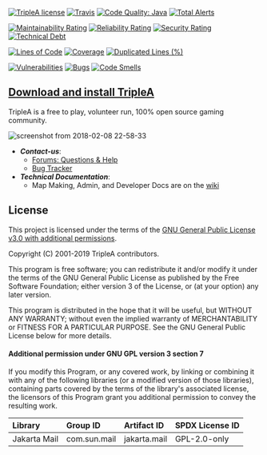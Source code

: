 [![TripleA license](https://img.shields.io/github/license/triplea-game/triplea.svg?style=flat-square)](https://github.com/triplea-game/triplea/blob/master/LICENSE)
[![Travis](https://img.shields.io/travis/triplea-game/triplea.svg?style=flat-square)](https://travis-ci.org/triplea-game/triplea)
[![Code Quality: Java](https://img.shields.io/lgtm/grade/java/g/triplea-game/triplea.svg?logo=lgtm&logoWidth=18&style=flat-square)](https://lgtm.com/projects/g/triplea-game/triplea/context:java)
[![Total Alerts](https://img.shields.io/lgtm/alerts/g/triplea-game/triplea.svg?logo=lgtm&logoWidth=18&style=flat-square)](https://lgtm.com/projects/g/triplea-game/triplea/alerts)
 
[![Maintainability Rating](https://sonarcloud.io/api/project_badges/measure?project=triplea-game-sonar&metric=sqale_rating)](https://sonarcloud.io/dashboard?id=triplea-game-sonar)
[![Reliability Rating](https://sonarcloud.io/api/project_badges/measure?project=triplea-game-sonar&metric=reliability_rating)](https://sonarcloud.io/dashboard?id=triplea-game-sonar)
[![Security Rating](https://sonarcloud.io/api/project_badges/measure?project=triplea-game-sonar&metric=security_rating)](https://sonarcloud.io/dashboard?id=triplea-game-sonar)
[![Technical Debt](https://sonarcloud.io/api/project_badges/measure?project=triplea-game-sonar&metric=sqale_index)](https://sonarcloud.io/dashboard?id=triplea-game-sonar)
 
[![Lines of Code](https://sonarcloud.io/api/project_badges/measure?project=triplea-game-sonar&metric=ncloc)](https://sonarcloud.io/dashboard?id=triplea-game-sonar)
[![Coverage](https://sonarcloud.io/api/project_badges/measure?project=triplea-game-sonar&metric=coverage)](https://sonarcloud.io/dashboard?id=triplea-game-sonar)
[![Duplicated Lines (%)](https://sonarcloud.io/api/project_badges/measure?project=triplea-game-sonar&metric=duplicated_lines_density)](https://sonarcloud.io/dashboard?id=triplea-game-sonar)
 
[![Vulnerabilities](https://sonarcloud.io/api/project_badges/measure?project=triplea-game-sonar&metric=vulnerabilities)](https://sonarcloud.io/dashboard?id=triplea-game-sonar)
[![Bugs](https://sonarcloud.io/api/project_badges/measure?project=triplea-game-sonar&metric=bugs)](https://sonarcloud.io/dashboard?id=triplea-game-sonar)
[![Code Smells](https://sonarcloud.io/api/project_badges/measure?project=triplea-game-sonar&metric=code_smells)](https://sonarcloud.io/dashboard?id=triplea-game-sonar)
 

## [Download and install TripleA](http://triplea-game.org/download/)
TripleA is a free to play, volunteer run, 100% open source gaming community.

![screenshot from 2018-02-08 22-58-33](https://user-images.githubusercontent.com/12397753/36015523-a4e28a24-0d23-11e8-84c0-c4bd0ee19ce0.png)

- ***Contact-us***: 
  - [Forums: Questions & Help](https://forums.triplea-game.org/category/10/help-questions)
  - [Bug Tracker](https://github.com/triplea-game/triplea/issues/new)
- ***Technical Documentation***: 
  - Map Making, Admin, and Developer Docs are on the [wiki](https://github.com/triplea-game/triplea/wiki)

## License

This project is licensed under the terms of the 
[GNU General Public License v3.0 with additional permissions](/LICENSE).

Copyright (C) 2001-2019 TripleA contributors.

This program is free software; you can redistribute it and/or modify it under the terms
of the GNU General Public License as published by the Free Software Foundation; either
version 3 of the License, or (at your option) any later version.

This program is distributed in the hope that it will be useful, but WITHOUT ANY WARRANTY;
without even the implied warranty of MERCHANTABILITY or FITNESS FOR A PARTICULAR PURPOSE.
See the GNU General Public License below for more details.


#### Additional permission under GNU GPL version 3 section 7

If you modify this Program, or any covered work, by linking or combining it with any
of the following libraries (or a modified version of those libraries), containing 
parts covered by the terms of the library's associated license, the licensors of 
this Program grant you additional permission to convey the resulting work.

Library | Group ID | Artifact ID | SPDX License ID
:-- | :-- | :-- | :--
Jakarta Mail | com.sun.mail | jakarta.mail | GPL-2.0-only
